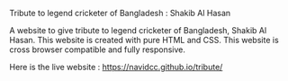 Tribute to legend cricketer of Bangladesh : Shakib Al Hasan

A website to give tribute to legend cricketer of Bangladesh, Shakib Al Hasan. This website is created with pure HTML and CSS.
This website is cross browser compatible and fully responsive.

Here is the live website : https://navidcc.github.io/tribute/
